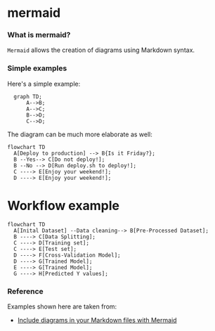 # mermaid

### What is mermaid?
`Mermaid` allows the creation of diagrams using Markdown syntax.

### Simple examples
Here's a simple example:
```mermaid
  graph TD;
      A-->B;
      A-->C;
      B-->D;
      C-->D;
```

The diagram can be much more elaborate as well:

```mermaid
flowchart TD
  A[Deploy to production] --> B{Is it Friday?};
  B --Yes--> C[Do not deploy!];
  B --No --> D[Run deploy.sh to deploy!];
  C ----> E[Enjoy your weekend!];
  D ----> E[Enjoy your weekend!];
```

# Workflow example

```mermaid
flowchart TD
  A[Inital Dataset] --Data cleaning--> B[Pre-Processed Dataset];
  B ----> C[Data Splitting];
  C ----> D[Training set];
  C ----> E[Test set];
  D ----> F[Cross-Validation Model];
  D ----> G[Trained Model];
  E ----> G[Trained Model];
  G ----> H[Predicted Y values];
```

### Reference
Examples shown here are taken from:
- [Include diagrams in your Markdown files with Mermaid
](https://github.blog/2022-02-14-include-diagrams-markdown-files-mermaid/)
